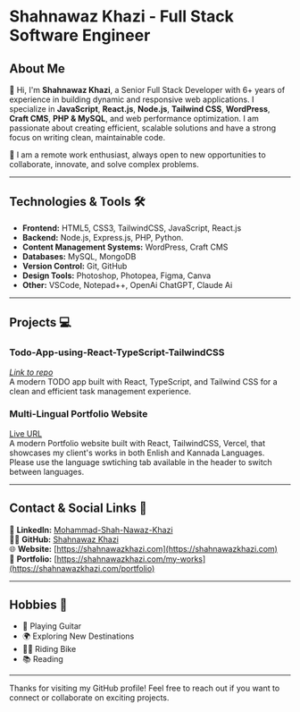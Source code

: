 # Shahnawaz Khazi - Full Stack Software Engineer

## About Me

👋 Hi, I'm **Shahnawaz Khazi**, a Senior Full Stack Developer with 6+ years of experience in building dynamic and responsive web applications. I specialize in **JavaScript**, **React.js**, **Node.js**, **Tailwind CSS**, **WordPress**, **Craft CMS**, **PHP & MySQL**, and web performance optimization. I am passionate about creating efficient, scalable solutions and have a strong focus on writing clean, maintainable code.

🔧 I am a remote work enthusiast, always open to new opportunities to collaborate, innovate, and solve complex problems.

---

## Technologies & Tools 🛠️

- **Frontend:** HTML5, CSS3, TailwindCSS, JavaScript, React.js
- **Backend:** Node.js, Express.js, PHP, Python.
- **Content Management Systems:** WordPress, Craft CMS
- **Databases:** MySQL, MongoDB
- **Version Control:** Git, GitHub
- **Design Tools:** Photoshop, Photopea, Figma, Canva
- **Other:** VSCode, Notepad++, OpenAi ChatGPT, Claude Ai

---

## Projects 💻

### Todo-App-using-React-TypeScript-TailwindCSS
*[Link to repo](https://github.com/Shahnawaz-Khazi/Todo-App-using-React-TypeScript-TailwindCSS)*  
A modern TODO app built with React, TypeScript, and Tailwind CSS for a clean and efficient task management experience.

### Multi-Lingual Portfolio Website
<a href="https://kavyapriya.com" target="_blank" rel="noopener noreferrer">Live URL</a> <br>
A modern Portfolio website built with React, TailwindCSS, Vercel, that showcases my client's works in both Enlish and Kannada Languages.
Please use the language swtiching tab available in the header to switch between languages.

---

## Contact & Social Links 📱

🔗 **LinkedIn:** [Mohammad-Shah-Nawaz-Khazi](https://linkedin.com/in/mohammad-shah-nawaz-khazi)  
👨‍💻 **GitHub:** [Shahnawaz Khazi](https://github.com/Shahnawaz-Khazi)  
🌐 **Website:** [https://shahnawazkhazi.com](https://shahnawazkhazi.com)  
💼 **Portfolio:** [https://shahnawazkhazi.com/my-works](https://shahnawazkhazi.com/portfolio)

---

## Hobbies 🎸

- 🎸 Playing Guitar
- 🌍 Exploring New Destinations
- 🚴‍♂️ Riding Bike
- 📚 Reading

---

Thanks for visiting my GitHub profile! Feel free to reach out if you want to connect or collaborate on exciting projects.
